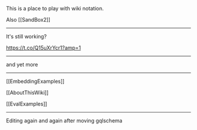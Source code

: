 This is a place to play with wiki notation.

Also [[SandBox2]]



----

It's still working?

<https://t.co/Q15uXrYcr1?amp=1>




----

and yet more




----


[[EmbeddingExamples]]

[[AboutThisWiki]]


[[EvalExamples]]




----

Editing again and again after moving gqlschema


